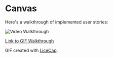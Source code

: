 # Canvas

Here's a walkthrough of implemented user stories:

<img src='http://i.imgur.com/f38UTVs.gif' title='Video Walkthrough' width='' alt='Video Walkthrough' />

[Link to GIF Walkthrough](http://i.imgur.com/aWiPupP.gif)

GIF created with [LiceCap](http://www.cockos.com/licecap/).
